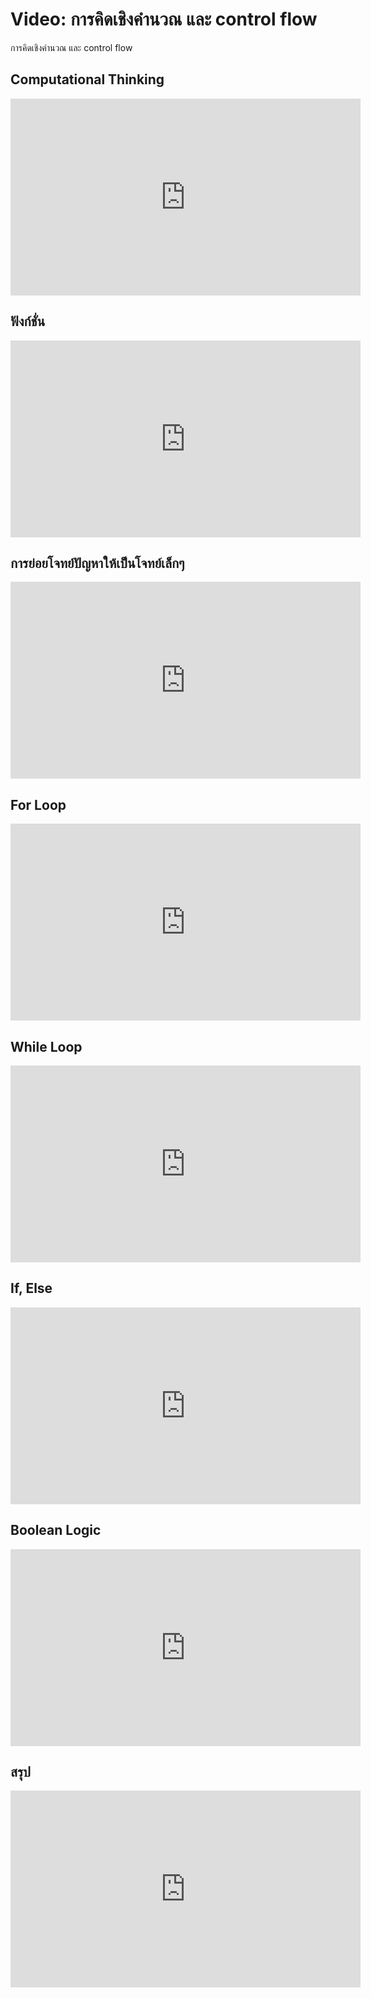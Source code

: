 # Video: การคิดเชิงคำนวณ และ control flow
การคิดเชิงคำนวณ และ control flow

## Computational Thinking
<iframe width="560" height="315" src="https://www.youtube.com/embed/f3-K5UqWUQI" title="YouTube video player" frameborder="0" allow="accelerometer; autoplay; clipboard-write; encrypted-media; gyroscope; picture-in-picture" allowfullscreen></iframe>

## ฟังก์ชั่น
<iframe width="560" height="315" src="https://www.youtube.com/embed/jZj6_yVb5Ys" title="YouTube video player" frameborder="0" allow="accelerometer; autoplay; clipboard-write; encrypted-media; gyroscope; picture-in-picture" allowfullscreen></iframe>

## การย่อยโจทย์ปัญหาให้เป็นโจทย์เล็กๆ
<iframe width="560" height="315" src="https://www.youtube.com/embed/oiW1zz0pIlU" title="YouTube video player" frameborder="0" allow="accelerometer; autoplay; clipboard-write; encrypted-media; gyroscope; picture-in-picture" allowfullscreen></iframe>

## For Loop
<iframe width="560" height="315" src="https://www.youtube.com/embed/vVdd4sm3dPY" title="YouTube video player" frameborder="0" allow="accelerometer; autoplay; clipboard-write; encrypted-media; gyroscope; picture-in-picture" allowfullscreen></iframe>

## While Loop
<iframe width="560" height="315" src="https://www.youtube.com/embed/JY0Rh1C4at0" title="YouTube video player" frameborder="0" allow="accelerometer; autoplay; clipboard-write; encrypted-media; gyroscope; picture-in-picture" allowfullscreen></iframe>

## If, Else
<iframe width="560" height="315" src="https://www.youtube.com/embed/26O4PGmf51c" title="YouTube video player" frameborder="0" allow="accelerometer; autoplay; clipboard-write; encrypted-media; gyroscope; picture-in-picture" allowfullscreen></iframe>

## Boolean Logic
<iframe width="560" height="315" src="https://www.youtube.com/embed/WSTLHQJUtdo" title="YouTube video player" frameborder="0" allow="accelerometer; autoplay; clipboard-write; encrypted-media; gyroscope; picture-in-picture" allowfullscreen></iframe>

## สรุป
<iframe width="560" height="315" src="https://www.youtube.com/embed/MV65VN2r7NA" title="YouTube video player" frameborder="0" allow="accelerometer; autoplay; clipboard-write; encrypted-media; gyroscope; picture-in-picture" allowfullscreen></iframe>